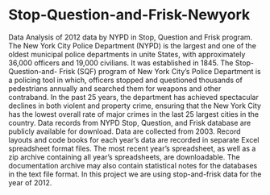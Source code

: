 # Stop-Question-and-Frisk-Newyork
Data Analysis of 2012 data by NYPD in Stop, Question and Frisk program.
The New York City Police Department (NYPD) is the largest and one of the oldest municipal police departments in unite States,
with approximately 36,000 officers and 19,000 civilians. It was established in 1845. The Stop-Question-and- Frisk (SQF) program 
of New York City’s Police Department is a policing tool in which, officers stopped and questioned thousands of pedestrians annually
and searched them for weapons and other contraband. 
In the past 25 years, the department has achieved spectacular declines in both violent and property crime, 
ensuring that the New York City has the lowest overall rate of major crimes in the last 25 largest cities in the country.
Data records from NYPD Stop, Question, and Frisk database are publicly available for download. Data are collected from 2003.
Record layouts and code books for each year’s data are recorded in separate Excel spreadsheet format files. The most recent year’s spreadsheet, 
as well as a zip archive containing all year’s spreadsheets, are downloadable. The documentation archive may also contain statistical notes for the 
databases in the text file format. In this project we are using stop-and-frisk data for the year of 2012. 
